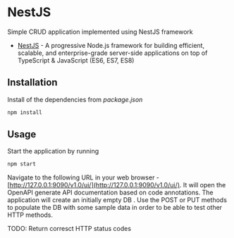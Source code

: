 # NestJS
Simple CRUD application implemented using NestJS framework
* [NestJS](https://github.com/nestjs/nest) - A progressive Node.js framework for building efficient, scalable, and enterprise-grade server-side applications on top of TypeScript & JavaScript (ES6, ES7, ES8)


## Installation
Install of the dependencies from *package.json*
```bash
npm install
```

## Usage
Start the application by running
```bash
npm start
```
Navigate to the following URL in your web browser - [http://127.0.0.1:9090/v1.0/ui/](http://127.0.0.1:9090/v1.0/ui/). It will open the OpenAPI generate API documentation based on code annotations. The application will create an initially empty DB . Use the POST or PUT methods to populate the DB with some sample data in order to be able to test other HTTP methods.

TODO: Return corresct HTTP status codes
